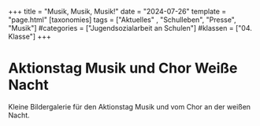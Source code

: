 +++
title = "Musik, Musik, Musik!"
date = "2024-07-26"
template = "page.html"
[taxonomies]
tags = ["Aktuelles" , "Schulleben", "Presse", "Musik"]
#categories = ["Jugendsozialarbeit an Schulen"]
#klassen = ["04. Klasse"]
+++
# Aktionstag Musik und Chor Weiße Nacht
Kleine Bildergalerie für den Aktionstag Musik und vom Chor an der weißen Nacht.

<!-- more -->

